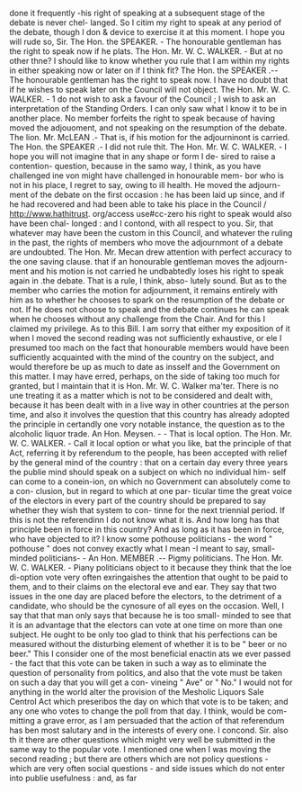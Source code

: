 done it frequently -his right of speaking at a subsequent stage of the debate is never chel- langed. So I citim my right to speak at any period of the debate, though I don & device to exercise it at this moment. I hope you will rude so, Sir. The Hon. the SPEAKER. - The honourable gentleman has the right to speak now if he plats. The Hon. Mr. W. C. WALKER. - But at no other thne? I should like to know whether you rule that I am within my rights in either speaking now or later on if I think fit? The Hon. the SPEAKER .-- The honourable gentleman has the right to speak now. I have no doubt that if he wishes to speak later on the Council will not object. The Hon. Mr. W. C. WALKER. - 1 do not wish to ask a favour of the Council ; I wish to ask an interpretation of the Standing Orders. I can only saw what I know it to be in another place. No member forfeits the right to speak because of having moved the adjouoment, and not speaking on the resumption of the debate. The lion. Mr. McLEAN .- That is, if his motion for the adjourninont is carried. The Hon. the SPEAKER .- I did not rule thit. The Hon. Mr. W. C. WALKER. - I hope you will not imagine that in any shape or form I de- sired to raise a contention- question, because in the samo way, I think, as you have challenged ine von might have challenged in honourable mem- bor who is not in his place, I regret to say, owing to ill health. He moved the adjourn- ment of the debate on the first occasion : he has been laid up since, and if he had recovered and had been able to take his place in the Council / http://www.hathitrust. org/access use#cc-zero his right to speak would also have been chal- longed : and I contond, with all respect to you. Sir, that whatever may have been the custom in this Council, and whatever the ruling in the past, the rights of members who move the adjournmont of a debate are undoubted. The Hon. Mr. Mecan drew attention with perfect accuracy to the one saving clause. that if an honourable gentleman moves the adjourn- ment and his motion is not carried he undbabtedly loses his right to speak again in .the debate. That is a rule, I think, abso- lutely sound. But as to the member who carries the motion for adjournment, it remains entirely with him as to whether he chooses to spark on the resumption of the debate or not. If he does not choose to speak and the debate continues he can speak when he chooses without any challenge from the Chair. And for this I claimed my privilege. As to this Bill. I am sorry that either my exposition of it when I moved the second reading was not sufficiently exhaustive, or ele I presumed too mach on the fact that honourable members would have been sufficiently acquainted with the mind of the country on the subject, and would therefore be up as much to date as insself and the Government on this matter. I may have erred, perhaps, on the side of taking too much for granted, but I maintain that it is Hon. Mr. W. C. Walker ma'ter. There is no une treating it as a matter which is not to be considered and dealt with, because it has been dealt with in a live way in other countries at the person time, and also it involves the question that this country has already adopted the principle in certandly one vory notable instance, the question as to the alcoholic liquor trade. An Hon. Meysen. - - That is local option. The Hon. Mr. W. C. WALKER. - Call it local option or what you like, bat the principle of that Act, referring it by referendum to the people, has been accepted with relief by the general mind of the country : that on a certain day every three years the publie mind should speak on a subject on which no individual him- self can come to a conein-ion, on which no Government can absolutely come to a con- clusion, but in regard to which at one par- ticular time the great voice of the electors in every part of the country should be prepared to say whether they wish that system to con- tinne for the next triennial period. If this is not the referendinn I do not know what it is. And how long has that principle been in force in this country? And as long as it has been in force, who have objected to it? I know some pothouse politicians - the word " pothouse " does not convey exactly what I mean -I meant to say, small-minded politicians- - An Hon. MEMBER .-- Pigmy politicians. The Hon. Mr. W. C. WALKER. - Piany politicians object to it because they think that the loe di-option vote very often exringaishes the attention that ought to be paid to them, and to their claims on the electoral eve and ear. They say that two issues in the one day are placed before the electors, to the detriment of a candidate, who should be the cynosure of all eyes on the occasion. Well, I say that that man only says that because he is too small- minded to see that it is an advantage that the electors can vote at one time on more than one subject. He ought to be only too glad to think that his perfections can be measured without the disturbing element of whether it is to be " beer or no beer." This I consider one of the most beneficial enactin ats we ever passed - the fact that this vote can be taken in such a way as to eliminate the question of personality from politics, and also that the vote must be taken on such a day that you will get a con- vineing " Ave" or " No." I would not for anything in the world alter the provision of the Mesholic Liquors Sale Centrol Act which preseribos the day on which that vote is to be taken; and any one who votes to change the poll from that day. I think, would be com- mitting a grave error, as I am persuaded that the action of that referendum has ben most salutary and in the interests of every one. I concond. Sir. also th it there are other questions which might very well be submitted in the same way to the popular vote. I mentioned one when I was moving the second reading ; but there are others which are not policy questions - which are very often social questions - and side issues which do not enter into publie usefulness : and, as far 